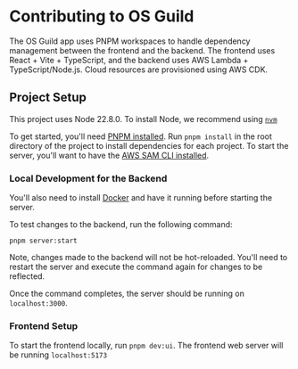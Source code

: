 # Contributing to OS Guild

The OS Guild app uses PNPM workspaces to handle dependency management between the frontend and the backend. The frontend uses React + Vite + TypeScript, and the backend uses AWS Lambda + TypeScript/Node.js. Cloud resources are provisioned using AWS CDK.


## Project Setup

This project uses Node 22.8.0. To install Node, we recommend using [`nvm`](https://github.com/nvm-sh/nvm?tab=readme-ov-file#installing-and-updating)

To get started, you'll need [PNPM installed](https://pnpm.io/installation). Run `pnpm install` in the root directory of the project to install dependencies for each project. To start the server, you'll want to have the [AWS SAM CLI installed](https://docs.aws.amazon.com/serverless-application-model/latest/developerguide/install-sam-cli.html).

### Local Development for the Backend

You'll also need to install [Docker](https://docs.docker.com/get-started/get-docker/) and have it running before starting the server.

To test changes to the backend, run the following command:

`pnpm server:start`

Note, changes made to the backend will not be hot-reloaded. You'll need to restart the server and execute the command again for changes to be reflected. 

Once the command completes, the server should be running on `localhost:3000`.

### Frontend Setup 

To start the frontend locally, run `pnpm dev:ui`. The frontend web server will be running `localhost:5173`
